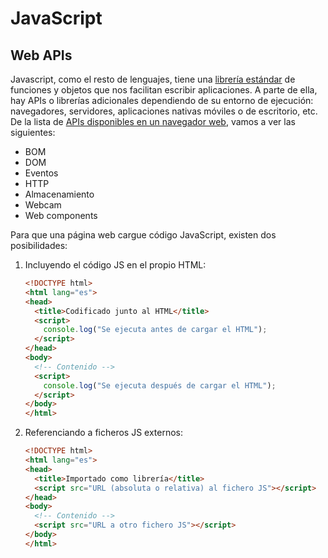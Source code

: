 # JavaScript
## Web APIs

Javascript, como el resto de lenguajes, tiene una [librería estándar](https://developer.mozilla.org/en-US/docs/Web/JavaScript/Reference/Global_Objects) de funciones y objetos que nos facilitan escribir aplicaciones. A parte de ella, hay APIs o librerías adicionales dependiendo de su entorno de ejecución: navegadores, servidores, aplicaciones nativas móviles o de escritorio, etc. De la lista de [APIs disponibles en un navegador web](https://developer.mozilla.org/en-US/docs/Web/API), vamos a ver las siguientes:

- BOM
- DOM
- Eventos
- HTTP
- Almacenamiento
- Webcam
- Web components

Para que una página web cargue código JavaScript, existen dos posibilidades:

1. Incluyendo el código JS en el propio HTML:

   ```html
   <!DOCTYPE html>
   <html lang="es">
   <head>
     <title>Codificado junto al HTML</title>
     <script>
       console.log("Se ejecuta antes de cargar el HTML");
     </script>
   </head>
   <body>
     <!-- Contenido -->
     <script>
       console.log("Se ejecuta después de cargar el HTML");
     </script>
   </body>
   </html>
   ```

1. Referenciando a ficheros JS externos:

   ```html
   <!DOCTYPE html>
   <html lang="es">
   <head>
     <title>Importado como librería</title>
     <script src="URL (absoluta o relativa) al fichero JS"></script>
   </head>
   <body>
     <!-- Contenido -->
     <script src="URL a otro fichero JS"></script>
   </body>
   </html>
   ```   